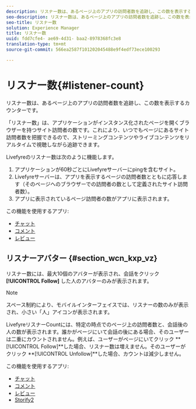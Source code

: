 ```yaml
---
description: リスナー数は、あるページ上のアプリの訪問者数を追跡し、この数を表示するカウンターです。
seo-description: リスナー数は、あるページ上のアプリの訪問者数を追跡し、この数を表示するカウンターです。
seo-title: リスナー数
solution: Experience Manager
title: リスナー数
uuid: fdd7cfe4- ae69-4d31- baa2-8978368fc3e8
translation-type: tm+mt
source-git-commit: 566ea2587f101202045488e9f4edf73ece100293

---
```



# リスナー数{#listener-count}

リスナー数は、あるページ上のアプリの訪問者数を追跡し、この数を表示するカウンターです。

「リスナー数」は、アプリケーションがインスタンス化されたページを開くブラウザーを持つサイト訪問者の数です。これにより、いつでもページにあるサイト訪問者数を把握できるので、ストリーミングコンテンツやライブコンテンツをリアルタイムで視聴しながら追跡できます。

Livefyreのリスナー数は次のように機能します。

1. アプリケーションが60秒ごとにLivefyreサーバーにpingを含むサイト。
1. Livefyreサーバーは、アプリを表示するページの訪問者数とともに応答します（そのページへのブラウザーでの訪問者の数として定義されたサイト訪問者数）。
1. アプリに表示されているページ訪問者の数がアプリに表示されます。

この機能を使用するアプリ:

* [チャット](../c-about-apps/c-chat-app/c-chat-app.md#c_chat_app)
* [コメント](/help/using/c-about-apps/c-comments/c-comments.md)
* [レビュー](../c-about-apps/c-reviews-app/c-reviews-app.md#c_reviews_app)

## リスナーアバター {#section_wcn_kxp_vz}

リスナー数には、最大10個のアバターが表示され、会話をクリック **[!UICONTROL Follow]** した人のアバターのみが表示されます。

>[!NOTE]
>
>スペース制約により、モバイルインターフェイスでは、リスナーの数のみが表示され、小さい「人」アイコンが表示されます。

LivefyreリスナーCountには、特定の時点でのページ上の訪問者数と、会話後の人の数が表示されます。誰かがページにいて会話の後にある場合、そのユーザーは二重にカウントされません。例えば、ユーザーがページにいてクリック **[!UICONTROL Follow]**した場合、リスナー数は増えません。そのユーザーがクリック **[!UICONTROL Unfollow]**した場合、カウントは減少しません。

この機能を使用するアプリ:

* [チャット](../c-about-apps/c-chat-app/c-chat-app.md#c_chat_app)
* [コメント](/help/using/c-about-apps/c-comments/c-comments.md)
* [レビュー](../c-about-apps/c-reviews-app/c-reviews-app.md#c_reviews_app)
* [Storify2](../c-about-apps/c-storify2/c-storify2.md#c_storify2)

